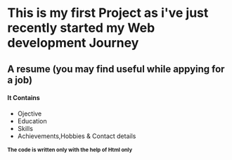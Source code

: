 <h1>This is my first Project as i've just recently started my Web development Journey</h1>
<h2>A resume (you may find useful while appying for a job) </h2>
<h4>It Contains</h4>
<ul>
  <li>Ojective</li>
  <li>Education </li>
  <li>Skills</li>
  <li>Achievements,Hobbies & Contact details </li>
</ul>
<small>
<h4>The code is written only with the help of Html only </h4>
</small>


